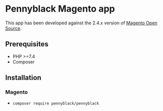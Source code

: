 # Pennyblack Magento app

This app has been developed against the 2.4.x version of [Magento Open Source](https://github.com/magento/magento2).

## Prerequisites

* PHP >=7.4
* Composer

## Installation

### Magento

* `composer require pennyblack/pennyblack`
